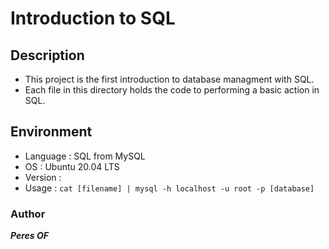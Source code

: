 #	**Introduction to SQL**

##	**Description**
* This project is the first introduction to database managment with SQL.
* Each file in this directory holds the code to performing a basic action in SQL.

##	**Environment**
* Language : SQL from MySQL
* OS : Ubuntu 20.04 LTS
* Version :
* Usage : `cat [filename] | mysql -h localhost -u root -p [database]`

### 	**Author**
***Peres OF***
